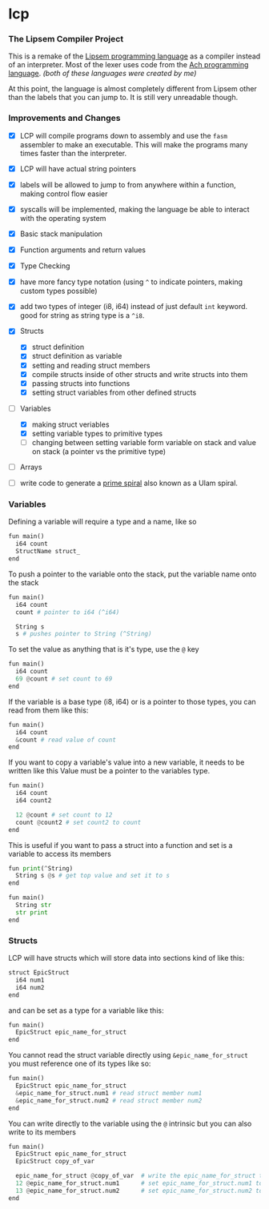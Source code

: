 # lcp
### The Lipsem Compiler Project

This is a remake of the [Lipsem programming language](https://github.com/Mespyr/lipsem) as a compiler instead of an interpreter.
Most of the lexer uses code from the [Ach programming language](https://github.com/Mespyr/ach).
*(both of these languages were created by me)*

At this point, the language is almost completely different from Lipsem other than the labels that you can jump to.
It is still very unreadable though.

### Improvements and Changes

- [x] LCP will compile programs down to assembly and use the `fasm` assembler to make an executable. This will make the programs many times faster than the interpreter.
- [x] LCP will have actual string pointers
- [x] labels will be allowed to jump to from anywhere within a function, making control flow easier
- [x] syscalls will be implemented, making the language be able to interact with the operating system
- [x] Basic stack manipulation
- [x] Function arguments and return values
- [x] Type Checking
- [x] have more fancy type notation (using `^` to indicate pointers, making custom types possible)
- [x] add two types of integer (i8, i64) instead of just default `int` keyword. good for string as string type is a `^i8`.
- [x] Structs
	- [x] struct definition
	- [x] struct definition as variable
	- [x] setting and reading struct members
	- [x] compile structs inside of other structs and write structs into them
	- [x] passing structs into functions
	- [x] setting struct variables from other defined structs
- [ ] Variables
	- [x] making struct veriables
	- [x] setting variable types to primitive types
	- [ ] changing between setting variable form variable on stack and value on stack (a pointer vs the primitive type)
- [ ] Arrays
- [ ] write code to generate a [prime spiral](https://mathimages.swarthmore.edu/index.php/Prime_spiral_(Ulam_spiral)) also known as a Ulam spiral.


### Variables
Defining a variable will require a type and a name, like so
```python
fun main()
  i64 count
  StructName struct_
end
```
To push a pointer to the variable onto the stack, put the variable name onto the stack
```python
fun main()
  i64 count
  count # pointer to i64 (^i64)

  String s
  s # pushes pointer to String (^String)
```

To set the value as anything that is it's type, use the `@` key
```python
fun main()
  i64 count
  69 @count # set count to 69
end
```

If the variable is a base type (i8, i64) or is a pointer to those types, you can read from them like this:
```python
fun main()
  i64 count
  &count # read value of count
end
```

If you want to copy a variable's value into a new variable, it needs to be written like this
Value must be a pointer to the variables type.
```python
fun main()
  i64 count
  i64 count2

  12 @count # set count to 12
  count @count2 # set count2 to count
end
```

This is useful if you want to pass a struct into a function and set is a variable to access its members
```python
fun print(^String)
  String s @s # get top value and set it to s
end

fun main()
  String str
  str print
end
```

### Structs
LCP will have structs which will store data into sections kind of like this:
```python
struct EpicStruct
  i64 num1
  i64 num2
end
```

and can be set as a type for a variable like this:
```python
fun main()
  EpicStruct epic_name_for_struct
end
```

You cannot read the struct variable directly using `&epic_name_for_struct` you must reference one of its types like so:
```python
fun main()
  EpicStruct epic_name_for_struct
  &epic_name_for_struct.num1 # read struct member num1
  &epic_name_for_struct.num2 # read struct member num2
end
```

You can write directly to the variable using the `@` intrinsic but you can also write to its members
```python
fun main()
  EpicStruct epic_name_for_struct
  EpicStruct copy_of_var

  epic_name_for_struct @copy_of_var  # write the epic_name_for_struct to copy_of_var
  12 @epic_name_for_struct.num1      # set epic_name_for_struct.num1 to 12
  13 @epic_name_for_struct.num2      # set epic_name_for_struct.num2 to 13
end
```
